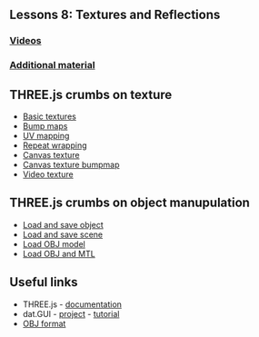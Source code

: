 ## Lessons 8: Textures and Reflections
    
### [Videos](https://www.udacity.com/course/viewer#!/c-cs291/l-124106595)
### [Additional material](https://www.udacity.com/wiki/cs291#lesson-8-textures-and-reflections)

## THREE.js crumbs on texture

* [Basic textures](https://github.com/cvdlab/threejs-crumbs/blob/master/examples/example42.html)
* [Bump maps](https://github.com/cvdlab/threejs-crumbs/blob/master/examples/example43.html)
* [UV mapping](https://github.com/cvdlab/threejs-crumbs/blob/master/examples/example44.html)
* [Repeat wrapping](https://github.com/cvdlab/threejs-crumbs/blob/master/examples/example45.html)
* [Canvas texture](https://github.com/cvdlab/threejs-crumbs/blob/master/examples/example46.html)
* [Canvas texture bumpmap](https://github.com/cvdlab/threejs-crumbs/blob/master/examples/example47.html)
* [Video texture](https://github.com/cvdlab/threejs-crumbs/blob/master/examples/example48.html)

## THREE.js crumbs on object manupulation

* [Load and save object](https://github.com/cvdlab/threejs-crumbs/blob/master/examples/example31.html)
* [Load and save scene](https://github.com/cvdlab/threejs-crumbs/blob/master/examples/example32.html)
* [Load OBJ model](https://github.com/cvdlab/threejs-crumbs/blob/master/examples/example33.html)
* [Load OBJ and MTL](https://github.com/cvdlab/threejs-crumbs/blob/master/examples/example34.html)

## Useful links

* THREE.js - [documentation](http://threejs.org/docs/)
* dat.GUI - [project](https://code.google.com/p/dat-gui/) -  [tutorial](http://workshop.chromeexperiments.com/examples/gui/#1--Basic-Usage)
* [OBJ format](http://en.wikipedia.org/wiki/Wavefront_.obj_file)
